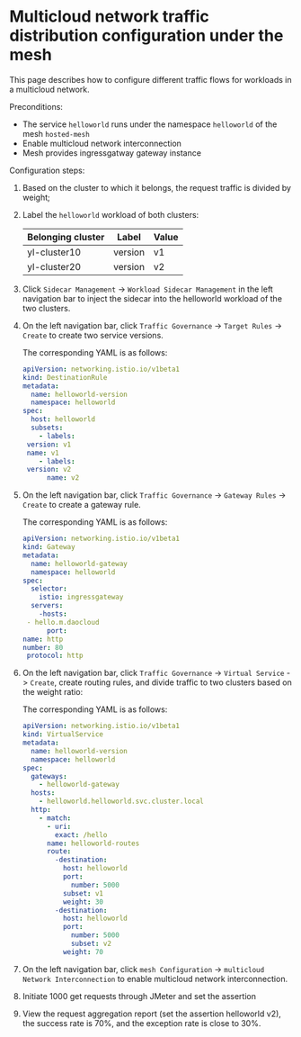# Multicloud network traffic distribution configuration under the mesh

This page describes how to configure different traffic flows for workloads in a multicloud network.

Preconditions:

- The service `helloworld` runs under the namespace `helloworld` of the mesh `hosted-mesh`
- Enable multicloud network interconnection
- Mesh provides ingressgatway gateway instance

Configuration steps:

1. Based on the cluster to which it belongs, the request traffic is divided by weight;

1. Label the `helloworld` workload of both clusters:

     | Belonging cluster | Label | Value |
     | ------------ | ------- | --- |
     | yl-cluster10 | version | v1 |
     | yl-cluster20 | version | v2 |

1. Click `Sidecar Management` -> `Workload Sidecar Management` in the left navigation bar to inject the sidecar into the helloworld workload of the two clusters.

1. On the left navigation bar, click `Traffic Governance` -> `Target Rules` -> `Create` to create two service versions.

     The corresponding YAML is as follows:

     ```yaml
     apiVersion: networking.istio.io/v1beta1
     kind: DestinationRule
     metadata:
       name: helloworld-version
       namespace: helloworld
     spec:
       host: helloworld
       subsets:
         - labels:
     ​ version: v1
     ​ name: v1
         - labels:
     ​ version: v2
           name: v2
     ```

1. On the left navigation bar, click `Traffic Governance` -> `Gateway Rules` -> `Create` to create a gateway rule.

     The corresponding YAML is as follows:

     ```yaml
     apiVersion: networking.istio.io/v1beta1
     kind: Gateway
     metadata:
       name: helloworld-gateway
       namespace: helloworld
     spec:
       selector:
         istio: ingressgateway
       servers:
         -hosts:
     ​ - hello.m.daocloud
           port:
     name: http
     ​number: 80
     ​ protocol: http
     ```

1. On the left navigation bar, click `Traffic Governance` -> `Virtual Service` -> `Create`, create routing rules, and divide traffic to two clusters based on the weight ratio:

     The corresponding YAML is as follows:

     ```yaml
     apiVersion: networking.istio.io/v1beta1
     kind: VirtualService
     metadata:
       name: helloworld-version
       namespace: helloworld
     spec:
       gateways:
         - helloworld-gateway
       hosts:
         - helloworld.helloworld.svc.cluster.local
       http:
         - match:
           - uri:
             exact: /hello
           name: helloworld-routes
           route:
             -destination:
               host: helloworld
               port:
                 number: 5000
               subset: v1
               weight: 30
             -destination:
               host: helloworld
               port:
                 number: 5000
                 subset: v2
               weight: 70
     ```

1. On the left navigation bar, click `mesh Configuration` -> `multicloud Network Interconnection` to enable multicloud network interconnection.

1. Initiate 1000 get requests through JMeter and set the assertion


1. View the request aggregation report (set the assertion helloworld v2), the success rate is 70%, and the exception rate is close to 30%.
